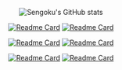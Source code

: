 <div align="center">

![Sengoku's GitHub stats](https://github-readme-stats.vercel.app/api?username=JiaqiZhang-Sengoku&show_icons=true&theme=vue-dark&show_owner=true)

</div>

<div align="center">

[![Readme Card](https://github-readme-stats.vercel.app/api/pin/?username=JiaqiZhang-Sengoku&repo=D4PGR&show_owner=true&theme=omni)](https://github.com/JiaqiZhang-Sengoku/D4PGR)
[![Readme Card](https://github-readme-stats.vercel.app/api/pin/?username=JiaqiZhang-Sengoku&repo=HASTNet&show_owner=true&theme=omni)](https://github.com/JiaqiZhang-Sengoku/HASTNet)

[![Readme Card](https://github-readme-stats.vercel.app/api/pin/?username=JiaqiZhang-Sengoku&repo=MUANet&show_owner=true&theme=omni)](https://github.com/JiaqiZhang-Sengoku/MUANet)
[![Readme Card](https://github-readme-stats.vercel.app/api/pin/?username=JiaqiZhang-Sengoku&repo=DDGF&show_owner=true&theme=omni)](https://github.com/JiaqiZhang-Sengoku/DDGF)

[![Readme Card](https://github-readme-stats.vercel.app/api/pin/?username=JiaqiZhang-Sengoku&repo=UJS-Smart-Car-Innovation-Club&show_owner=true&theme=omni)](https://github.com/JiaqiZhang-Sengoku/UJS-Smart-Car-Innovation-Club)
[![Readme Card](https://github-readme-stats.vercel.app/api/pin/?username=JiaqiZhang-Sengoku&repo=Stick-Badminton&show_owner=true&theme=omni)](https://github.com/JiaqiZhang-Sengoku/Stick-Badminton)

</div>
